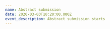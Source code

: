 ```yaml
---
name: Abstract submission
date: 2020-03-03T10:20:00.000Z
event_description: Abstract submission starts
---
```


